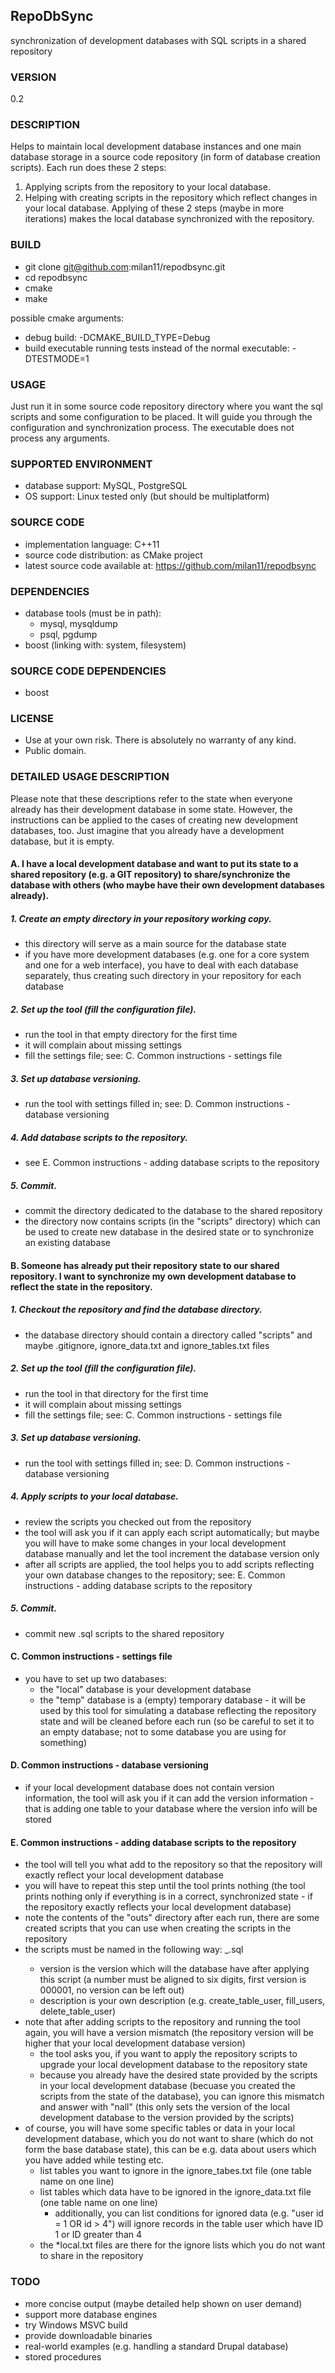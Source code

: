 ## RepoDbSync
synchronization of development databases with SQL scripts in a shared repository

### VERSION
0.2

### DESCRIPTION
Helps to maintain local development database instances and one main database storage in a source code repository (in form of database creation scripts).
Each run does these 2 steps:
1.  Applying scripts from the repository to your local database.
2.  Helping with creating scripts in the repository which reflect changes in your local database.
Applying of these 2 steps (maybe in more iterations) makes the local database synchronized with the repository.

### BUILD
* git clone git@github.com:milan11/repodbsync.git
* cd repodbsync
* cmake
* make

possible cmake arguments:
* debug build: -DCMAKE_BUILD_TYPE=Debug
* build executable running tests instead of the normal executable: -DTESTMODE=1

### USAGE
Just run it in some source code repository directory where you want the sql scripts and some configuration to be placed. It will guide you through the configuration and synchronization process.
The executable does not process any arguments.

### SUPPORTED ENVIRONMENT
* database support: MySQL, PostgreSQL
* OS support: Linux tested only (but should be multiplatform)

### SOURCE CODE
* implementation language: C++11
* source code distribution: as CMake project
* latest source code available at: https://github.com/milan11/repodbsync

### DEPENDENCIES
* database tools (must be in path):
	* mysql, mysqldump
	* psql, pgdump
* boost (linking with: system, filesystem)

### SOURCE CODE DEPENDENCIES
* boost

### LICENSE
* Use at your own risk. There is absolutely no warranty of any kind.
* Public domain.

### DETAILED USAGE DESCRIPTION
Please note that these descriptions refer to the state when everyone already has their development database in some state. However, the instructions can be applied to the cases of creating new development databases, too. Just imagine that you already have a development database, but it is empty.

#### A. I have a local development database and want to put its state to a shared repository (e.g. a GIT repository) to share/synchronize the database with others (who maybe have their own development databases already).

##### 1. Create an empty directory in your repository working copy.
* this directory will serve as a main source for the database state
* if you have more development databases (e.g. one for a core system and one for a web interface), you have to deal with each database separately, thus creating such directory in your repository for each database

##### 2. Set up the tool (fill the configuration file).
* run the tool in that empty directory for the first time
* it will complain about missing settings
* fill the settings file; see: C. Common instructions - settings file

##### 3. Set up database versioning.
* run the tool with settings filled in; see: D. Common instructions - database versioning

##### 4. Add database scripts to the repository.
* see E. Common instructions - adding database scripts to the repository

##### 5. Commit.
* commit the directory dedicated to the database to the shared repository
* the directory now contains scripts (in the "scripts" directory) which can be used to create new database in the desired state or to synchronize an existing database

#### B. Someone has already put their repository state to our shared repository. I want to synchronize my own development database to reflect the state in the repository.

##### 1. Checkout the repository and find the database directory.
* the database directory should contain a directory called "scripts" and maybe .gitignore, ignore\_data.txt and ignore\_tables.txt files

##### 2. Set up the tool (fill the configuration file).
* run the tool in that directory for the first time
* it will complain about missing settings
* fill the settings file; see: C. Common instructions - settings file

##### 3. Set up database versioning.
* run the tool with settings filled in; see: D. Common instructions - database versioning

##### 4. Apply scripts to your local database.
* review the scripts you checked out from the repository
* the tool will ask you if it can apply each script automatically; but maybe you will have to make some changes in your local development database manually and let the tool increment the database version only
* after all scripts are applied, the tool helps you to add scripts reflecting your own database changes to the repository; see: E. Common instructions - adding database scripts to the repository

##### 5. Commit.
* commit new .sql scripts to the shared repository

#### C. Common instructions - settings file
* you have to set up two databases:
	* the "local" database is your development database
	* the "temp" database is a (empty) temporary database - it will be used by this tool for simulating a database reflecting the repository state and will be cleaned before each run (so be careful to set it to an empty database; not to some database you are using for something)

#### D. Common instructions - database versioning
* if your local development database does not contain version information, the tool will ask you if it can add the version information - that is adding one table to your database where the version info will be stored

#### E. Common instructions - adding database scripts to the repository
* the tool will tell you what add to the repository so that the repository will exactly reflect your local development database
* you will have to repeat this step until the tool prints nothing (the tool prints nothing only if everything is in a correct, synchronized state - if the repository exactly reflects your local development database)
* note the contents of the "outs" directory after each run, there are some created scripts that you can use when creating the scripts in the repository
* the scripts must be named in the following way: <version>\_<description>.sql
	* version is the version which will the database have after applying this script (a number must be aligned to six digits, first version is 000001, no version can be left out)
	* description is your own description (e.g. create\_table\_user, fill\_users, delete\_table\_user)
* note that after adding scripts to the repository and running the tool again, you will have a version mismatch (the repository version will be higher that your local development database version)
	* the tool asks you, if you want to apply the repository scripts to upgrade your local development database to the repository state
	* because you already have the desired state provided by the scripts in your local development database (becuase you created the scripts from the state of the database), you can ignore this mismatch and answer with "nall" (this only sets the version of the local development database to the version provided by the scripts)
* of course, you will have some specific tables or data in your local development database, which you do not want to share (which do not form the base database state), this can be e.g. data about users which you have added while testing etc.
	* list tables you want to ignore in the ignore\_tabes.txt file (one table name on one line)
	* list tables which data have to be ignored in the ignore\_data.txt file (one table name on one line)
		* additionally, you can list conditions for ignored data (e.g. "user id = 1 OR id > 4") will ignore records in the table user which have ID 1 or ID greater than 4
	* the \*local.txt files are there for the ignore lists which you do not want to share in the repository

### TODO
* more concise output (maybe detailed help shown on user demand)
* support more database engines
* try Windows MSVC build
* provide downloadable binaries
* real-world examples (e.g. handling a standard Drupal database)
* stored procedures
